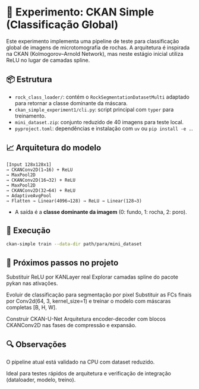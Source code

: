 # 🧪 Experimento: CKAN Simple (Classificação Global)

Este experimento implementa uma pipeline de teste para classificação global de imagens de microtomografia de rochas. A arquitetura é inspirada na CKAN (Kolmogorov–Arnold Network), mas neste estágio inicial utiliza ReLU no lugar de camadas spline.

## 📦 Estrutura

- `rock_class_loader/`: contém o `RockSegmentationDatasetMulti` adaptado para retornar a classe dominante da máscara.
- `ckan_simple_experiment1/cli.py`: script principal com `typer` para treinamento.
- `mini_dataset.zip`: conjunto reduzido de 40 imagens para teste local.
- `pyproject.toml`: dependências e instalação com `uv` ou `pip install -e .`.

## 📈 Arquitetura do modelo
```
[Input 128x128x1]
→ CKANConv2D(1→16) + ReLU
→ MaxPool2D
→ CKANConv2D(16→32) + ReLU
→ MaxPool2D
→ CKANConv2D(32→64) + ReLU
→ AdaptiveAvgPool
→ Flatten → Linear(4096→128) → ReLU → Linear(128→3)
```

- A saída é a **classe dominante da imagem** (0: fundo, 1: rocha, 2: poro).

## 🚀 Execução

```bash
ckan-simple train --data-dir path/para/mini_dataset

```

## 📌 Próximos passos no projeto
Substituir ReLU por KANLayer real
Explorar camadas spline do pacote pykan nas ativações.

Evoluir de classificação para segmentação por pixel
Substituir as FCs finais por Conv2d(64, 3, kernel_size=1)
e treinar o modelo com máscaras completas [B, H, W].

Construir CKAN-U-Net
Arquitetura encoder-decoder com blocos CKANConv2D nas fases de compressão e expansão.

## 🔍 Observações
O pipeline atual está validado na CPU com dataset reduzido.

Ideal para testes rápidos de arquitetura e verificação de integração (dataloader, modelo, treino).
